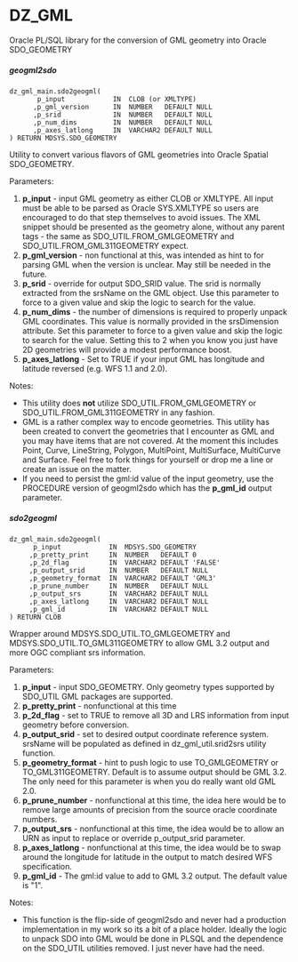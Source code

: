 # DZ_GML
Oracle PL/SQL library for the conversion of GML geometry into Oracle SDO_GEOMETRY

##### geogml2sdo
```
dz_gml_main.sdo2geogml(
       p_input            IN  CLOB (or XMLTYPE)
      ,p_gml_version      IN  NUMBER   DEFAULT NULL
      ,p_srid             IN  NUMBER   DEFAULT NULL
      ,p_num_dims         IN  NUMBER   DEFAULT NULL
      ,p_axes_latlong     IN  VARCHAR2 DEFAULT NULL
) RETURN MDSYS.SDO_GEOMETRY
```
Utility to convert various flavors of GML geometries into Oracle Spatial SDO_GEOMETRY.

Parameters:
 
1. **p_input** - input GML geometry as either CLOB or XMLTYPE.  All input must be able to be parsed as Oracle SYS.XMLTYPE so users are encouraged to do that step themselves to avoid issues.  The XML snippet should be presented as the geometry alone, without any parent tags - the same as SDO_UTIL.FROM_GMLGEOMETRY and SDO_UTIL.FROM_GML311GEOMETRY expect.
2. **p_gml_version** - non functional at this, was intended as hint to for parsing GML when the version is unclear.  May still be needed in the future.
3. **p_srid** - override for output SDO_SRID value.  The srid is normally extracted from the srsName on the GML object.  Use this parameter to force to a given value and skip the logic to search for the value.
4. **p_num_dims** - the number of dimensions is required to properly unpack GML coordinates.  This value is normally provided in the srsDimension attribute.  Set this parameter to force to a given value and skip the logic to search for the value.  Setting this to 2 when you know you just have 2D geometries will provide a modest performance boost.
5. **p_axes_latlong** - Set to TRUE if your input GML has longitude and latitude reversed (e.g. WFS 1.1 and 2.0).

Notes:

* This utility does **not** utilize SDO_UTIL.FROM_GMLGEOMETRY or SDO_UTIL.FROM_GML311GEOMETRY in any fashion.
* GML is a rather complex way to encode geometries.  This utility has been created to convert the geometries that I encounter as GML and you may have items that are not covered.  At the moment this includes Point, Curve, LineString, Polygon, MultiPoint, MultiSurface, MultiCurve and Surface.  Feel free to fork things for yourself or drop me a line or create an issue on the matter.  
* If you need to persist the gml:id value of the input geometry, use the PROCEDURE version of geogml2sdo which has the **p_gml_id** output parameter.

##### sdo2geogml
```
dz_gml_main.sdo2geogml(
      p_input            IN  MDSYS.SDO_GEOMETRY
     ,p_pretty_print     IN  NUMBER   DEFAULT 0
     ,p_2d_flag          IN  VARCHAR2 DEFAULT 'FALSE'
     ,p_output_srid      IN  NUMBER   DEFAULT NULL
     ,p_geometry_format  IN  VARCHAR2 DEFAULT 'GML3'
     ,p_prune_number     IN  NUMBER   DEFAULT NULL
     ,p_output_srs       IN  VARCHAR2 DEFAULT NULL
     ,p_axes_latlong     IN  VARCHAR2 DEFAULT NULL
     ,p_gml_id           IN  VARCHAR2 DEFAULT NULL
) RETURN CLOB
```
Wrapper around MDSYS.SDO_UTIL.TO_GMLGEOMETRY and MDSYS.SDO_UTIL.TO_GML311GEOMETRY to allow GML 3.2 output and more OGC compliant srs information.

Parameters:
 
1. **p_input** - input SDO_GEOMETRY.  Only geometry types supported by SDO_UTIL GML packages are supported.
2. **p_pretty_print** - nonfunctional at this time
3. **p_2d_flag** - set to TRUE to remove all 3D and LRS information from input geometry before conversion.
4. **p_output_srid** - set to desired output coordinate reference system.  srsName will be populated as defined in dz_gml_util.srid2srs utility function.  
5. **p_geometry_format** - hint to push logic to use TO_GMLGEOMETRY or TO_GML311GEOMETRY.  Default is to assume output should be GML 3.2.  The only need for this parameter is when you do really want old GML 2.0.
6. **p_prune_number** - nonfunctional at this time, the idea here would be to remove large amounts of precision from the source oracle coordinate numbers.
7. **p_output_srs** - nonfunctional at this time, the idea would be to allow an URN as input to replace or override p_output_srid parameter.
8. **p_axes_latlong** - nonfunctional at this time, the idea would be to swap around the longitude for latitude in the output to match desired WFS specification. 
8. **p_gml_id** - The gml:id value to add to GML 3.2 output.  The default value is "1".

Notes:

* This function is the flip-side of geogml2sdo and never had a production implementation in my work so its a bit of a place holder.  Ideally the logic to unpack SDO into GML would be done in PLSQL and the dependence on the SDO_UTIL utilities removed.  I just never have had the need.




